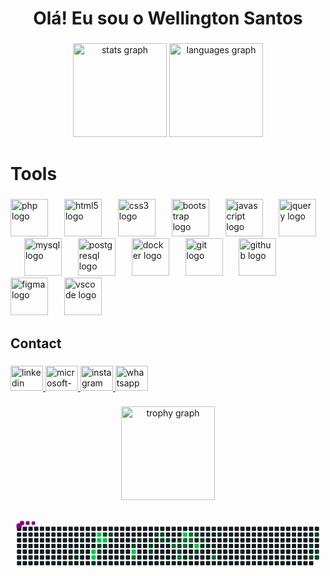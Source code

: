 <h1 align="center">Olá! Eu sou o Wellington Santos</h1>

###

<div align="center">
  <img src="https://github-readme-stats.vercel.app/api?username=wellingtonzx&hide_title=false&hide_rank=false&show_icons=true&include_all_commits=true&count_private=true&disable_animations=false&theme=dracula&locale=en&hide_border=false&order=1" height="150" alt="stats graph"  />
  <img src="https://github-readme-stats.vercel.app/api/top-langs?username=wellingtonzx&locale=en&hide_title=false&layout=compact&card_width=320&langs_count=7&theme=dracula&hide_border=false&order=2" height="150" alt="languages graph"  />
</div>

###

<h1 align="left">Tools</h1>

###

<div align="left">
  <img src="https://skillicons.dev/icons?i=php" height="60" alt="php logo"  />
  <img width="18" />
  <img src="https://cdn.simpleicons.org/html5/E34F26" height="60" alt="html5 logo"  />
  <img width="18" />
  <img src="https://cdn.simpleicons.org/css3/1572B6" height="60" alt="css3 logo"  />
  <img width="18" />
  <img src="https://cdn.simpleicons.org/bootstrap/7952B3" height="60" alt="bootstrap logo"  />
  <img width="18" />
  <img src="https://skillicons.dev/icons?i=js" height="60" alt="javascript logo"  />
  <img width="18" />
  <img src="https://cdn.simpleicons.org/jquery/0769AD" height="60" alt="jquery logo"  />
  <img width="18" />
  <img src="https://cdn.simpleicons.org/mysql/4479A1" height="60" alt="mysql logo"  />
  <img width="18" />
  <img src="https://cdn.simpleicons.org/postgresql/4169E1" height="60" alt="postgresql logo"  />
  <img width="18" />
  <img src="https://cdn.simpleicons.org/docker/2496ED" height="60" alt="docker logo"  />
  <img width="18" />
  <img src="https://cdn.simpleicons.org/git/F05032" height="60" alt="git logo"  />
  <img width="18" />
  <img src="https://skillicons.dev/icons?i=github" height="60" alt="github logo"  />
  <img width="18" />
  <img src="https://cdn.jsdelivr.net/gh/devicons/devicon/icons/figma/figma-original.svg" height="60" alt="figma logo"  />
  <img width="18" />
  <img src="https://cdn.jsdelivr.net/gh/devicons/devicon/icons/vscode/vscode-original.svg" height="60" alt="vscode logo"  />
</div>

###

<h2 align="left">Contact</h2>

###

<div align="left">
  <a href="www.linkedin.com/in/wellxngtxn" target="_blank">
    <img src="https://raw.githubusercontent.com/maurodesouza/profile-readme-generator/master/src/assets/icons/social/linkedin/default.svg" width="52" height="40" alt="linkedin logo"  />
  </a>
  <a href="wellington.santos06@outlook.com" target="_blank">
    <img src="https://raw.githubusercontent.com/maurodesouza/profile-readme-generator/master/src/assets/icons/social/microsoft-outlook/default.svg" width="52" height="40" alt="microsoft-outlook logo"  />
  </a>
  <a href="https://www.instagram.com/wellxngtxn/" target="_blank">
    <img src="https://raw.githubusercontent.com/maurodesouza/profile-readme-generator/master/src/assets/icons/social/instagram/default.svg" width="52" height="40" alt="instagram logo"  />
  </a>
  <a href="+55 (47) 99159-1468" target="_blank">
    <img src="https://raw.githubusercontent.com/maurodesouza/profile-readme-generator/master/src/assets/icons/social/whatsapp/default.svg" width="52" height="40" alt="whatsapp logo"  />
  </a>
</div>

###

<div align="center">
  <img src="https://github-profile-trophy.vercel.app?username=wellingtonzx&theme=dracula&column=-1&row=1&margin-w=8&margin-h=8&no-bg=false&no-frame=false&order=4" height="150" alt="trophy graph"  />
</div>

###

<svg viewBox="-16 -32 880 192" width="880" height="192" xmlns="http://www.w3.org/2000/svg"><desc>Generated with https://github.com/Platane/snk</desc><style>:root{--cb:#1b1f230a;--cs:purple;--ce:#161b22;--c0:#161b22;--c1:#01311f;--c2:#034525;--c3:#0f6d31;--c4:#00c647}.c{shape-rendering:geometricPrecision;fill:var(--ce);stroke-width:1px;stroke:var(--cb);animation:none 29700ms linear infinite;width:12px;height:12px}@keyframes c0{7.06%{fill:var(--c1)}7.08%,100%{fill:var(--ce)}}.c.c0{fill:var(--c1);animation-name:c0}@keyframes c1{7.4%{fill:var(--c1)}7.42%,100%{fill:var(--ce)}}.c.c1{fill:var(--c1);animation-name:c1}@keyframes c2{6.05%{fill:var(--c1)}6.07%,100%{fill:var(--ce)}}.c.c2{fill:var(--c1);animation-name:c2}@keyframes c3{6.72%{fill:var(--c1)}6.74%,100%{fill:var(--ce)}}.c.c3{fill:var(--c1);animation-name:c3}@keyframes c4{4.7%{fill:var(--c1)}4.72%,100%{fill:var(--ce)}}.c.c4{fill:var(--c1);animation-name:c4}@keyframes c5{5.38%{fill:var(--c1)}5.4%,100%{fill:var(--ce)}}.c.c5{fill:var(--c1);animation-name:c5}@keyframes c6{80.8%{fill:var(--c4)}80.82%,100%{fill:var(--ce)}}.c.c6{fill:var(--c4);animation-name:c6}@keyframes c7{81.13%{fill:var(--c4)}81.15%,100%{fill:var(--ce)}}.c.c7{fill:var(--c4);animation-name:c7}@keyframes c8{8.74%{fill:var(--c1)}8.76%,100%{fill:var(--ce)}}.c.c8{fill:var(--c1);animation-name:c8}@keyframes c9{79.45%{fill:var(--c4)}79.47%,100%{fill:var(--ce)}}.c.c9{fill:var(--c4);animation-name:c9}@keyframes ca{79.11%{fill:var(--c4)}79.13%,100%{fill:var(--ce)}}.c.ca{fill:var(--c4);animation-name:ca}@keyframes cb{39.72%{fill:var(--c2)}39.74%,100%{fill:var(--ce)}}.c.cb{fill:var(--c2);animation-name:cb}@keyframes cc{40.06%{fill:var(--c2)}40.08%,100%{fill:var(--ce)}}.c.cc{fill:var(--c2);animation-name:cc}@keyframes cd{9.42%{fill:var(--c1)}9.44%,100%{fill:var(--ce)}}.c.cd{fill:var(--c1);animation-name:cd}@keyframes ce{37.36%{fill:var(--c2)}37.38%,100%{fill:var(--ce)}}.c.ce{fill:var(--c2);animation-name:ce}@keyframes cf{78.78%{fill:var(--c4)}78.8%,100%{fill:var(--ce)}}.c.cf{fill:var(--c4);animation-name:cf}@keyframes cg{10.43%{fill:var(--c1)}10.45%,100%{fill:var(--ce)}}.c.cg{fill:var(--c1);animation-name:cg}@keyframes ch{37.03%{fill:var(--c2)}37.05%,100%{fill:var(--ce)}}.c.ch{fill:var(--c2);animation-name:ch}@keyframes ci{11.1%{fill:var(--c1)}11.12%,100%{fill:var(--ce)}}.c.ci{fill:var(--c1);animation-name:ci}@keyframes cj{35.01%{fill:var(--c2)}35.03%,100%{fill:var(--ce)}}.c.cj{fill:var(--c2);animation-name:cj}@keyframes ck{76.42%{fill:var(--c4)}76.44%,100%{fill:var(--ce)}}.c.ck{fill:var(--c4);animation-name:ck}@keyframes cl{76.08%{fill:var(--c3)}76.1%,100%{fill:var(--ce)}}.c.cl{fill:var(--c3);animation-name:cl}@keyframes cm{34.33%{fill:var(--c2)}34.35%,100%{fill:var(--ce)}}.c.cm{fill:var(--c2);animation-name:cm}@keyframes cn{32.31%{fill:var(--c2)}32.33%,100%{fill:var(--ce)}}.c.cn{fill:var(--c2);animation-name:cn}@keyframes co{32.65%{fill:var(--c2)}32.67%,100%{fill:var(--ce)}}.c.co{fill:var(--c2);animation-name:co}@keyframes cp{32.99%{fill:var(--c2)}33.01%,100%{fill:var(--ce)}}.c.cp{fill:var(--c2);animation-name:cp}@keyframes cq{31.64%{fill:var(--c2)}31.66%,100%{fill:var(--ce)}}.c.cq{fill:var(--c2);animation-name:cq}@keyframes cr{31.3%{fill:var(--c2)}31.32%,100%{fill:var(--ce)}}.c.cr{fill:var(--c2);animation-name:cr}@keyframes cs{30.97%{fill:var(--c2)}30.99%,100%{fill:var(--ce)}}.c.cs{fill:var(--c2);animation-name:cs}@keyframes ct{30.63%{fill:var(--c2)}30.65%,100%{fill:var(--ce)}}.c.ct{fill:var(--c2);animation-name:ct}@keyframes cu{67.67%{fill:var(--c3)}67.69%,100%{fill:var(--ce)}}.c.cu{fill:var(--c3);animation-name:cu}@keyframes cv{28.61%{fill:var(--c2)}28.63%,100%{fill:var(--ce)}}.c.cv{fill:var(--c2);animation-name:cv}@keyframes cw{28.95%{fill:var(--c2)}28.97%,100%{fill:var(--ce)}}.c.cw{fill:var(--c2);animation-name:cw}@keyframes cx{29.28%{fill:var(--c2)}29.3%,100%{fill:var(--ce)}}.c.cx{fill:var(--c2);animation-name:cx}@keyframes cy{68.68%{fill:var(--c3)}68.7%,100%{fill:var(--ce)}}.c.cy{fill:var(--c3);animation-name:cy}@keyframes cz{89.22%{fill:var(--c4)}89.24%,100%{fill:var(--ce)}}.c.cz{fill:var(--c4);animation-name:cz}@keyframes c10{66.66%{fill:var(--c3)}66.68%,100%{fill:var(--ce)}}.c.c10{fill:var(--c3);animation-name:c10}@keyframes c11{66.99%{fill:var(--c3)}67.01%,100%{fill:var(--ce)}}.c.c11{fill:var(--c3);animation-name:c11}@keyframes c12{23.9%{fill:var(--c1)}23.92%,100%{fill:var(--ce)}}.c.c12{fill:var(--c1);animation-name:c12}@keyframes c13{65.31%{fill:var(--c3)}65.33%,100%{fill:var(--ce)}}.c.c13{fill:var(--c3);animation-name:c13}@keyframes c14{64.97%{fill:var(--c3)}64.99%,100%{fill:var(--ce)}}.c.c14{fill:var(--c3);animation-name:c14}@keyframes c15{64.64%{fill:var(--c2)}64.66%,100%{fill:var(--ce)}}.c.c15{fill:var(--c2);animation-name:c15}@keyframes c16{24.23%{fill:var(--c2)}24.25%,100%{fill:var(--ce)}}.c.c16{fill:var(--c2);animation-name:c16}@keyframes c17{26.59%{fill:var(--c2)}26.61%,100%{fill:var(--ce)}}.c.c17{fill:var(--c2);animation-name:c17}@keyframes c18{87.87%{fill:var(--c4)}87.89%,100%{fill:var(--ce)}}.c.c18{fill:var(--c4);animation-name:c18}@keyframes c19{24.91%{fill:var(--c2)}24.93%,100%{fill:var(--ce)}}.c.c19{fill:var(--c2);animation-name:c19}@keyframes c1a{25.92%{fill:var(--c2)}25.94%,100%{fill:var(--ce)}}.c.c1a{fill:var(--c2);animation-name:c1a}@keyframes c1b{21.54%{fill:var(--c1)}21.56%,100%{fill:var(--ce)}}.c.c1b{fill:var(--c1);animation-name:c1b}@keyframes c1c{17.84%{fill:var(--c1)}17.86%,100%{fill:var(--ce)}}.c.c1c{fill:var(--c1);animation-name:c1c}@keyframes c1d{21.2%{fill:var(--c1)}21.22%,100%{fill:var(--ce)}}.c.c1d{fill:var(--c1);animation-name:c1d}@keyframes c1e{20.87%{fill:var(--c1)}20.89%,100%{fill:var(--ce)}}.c.c1e{fill:var(--c1);animation-name:c1e}@keyframes c1f{70.7%{fill:var(--c3)}70.72%,100%{fill:var(--ce)}}.c.c1f{fill:var(--c3);animation-name:c1f}@keyframes c1g{18.51%{fill:var(--c1)}18.53%,100%{fill:var(--ce)}}.c.c1g{fill:var(--c1);animation-name:c1g}@keyframes c1h{19.52%{fill:var(--c1)}19.54%,100%{fill:var(--ce)}}.c.c1h{fill:var(--c1);animation-name:c1h}@keyframes c1i{54.87%{fill:var(--c2)}54.89%,100%{fill:var(--ce)}}.c.c1i{fill:var(--c2);animation-name:c1i}@keyframes c1j{54.2%{fill:var(--c2)}54.22%,100%{fill:var(--ce)}}.c.c1j{fill:var(--c2);animation-name:c1j}@keyframes c1k{55.88%{fill:var(--c2)}55.9%,100%{fill:var(--ce)}}.c.c1k{fill:var(--c2);animation-name:c1k}@keyframes c1l{53.53%{fill:var(--c2)}53.55%,100%{fill:var(--ce)}}.c.c1l{fill:var(--c2);animation-name:c1l}@keyframes c1m{53.86%{fill:var(--c2)}53.88%,100%{fill:var(--ce)}}.c.c1m{fill:var(--c2);animation-name:c1m}.u{transform-origin:0 0;transform:scale(0,1);animation:none linear 29700ms infinite}@keyframes u0{4.7%{transform:scale(0.000,1)}4.72%,5.38%{transform:scale(0.059,1)}5.4%,6.05%{transform:scale(0.118,1)}6.07%,6.72%{transform:scale(0.176,1)}6.74%,7.06%{transform:scale(0.235,1)}7.08%,7.4%{transform:scale(0.294,1)}7.42%,8.74%{transform:scale(0.353,1)}8.76%,9.42%{transform:scale(0.412,1)}9.44%,10.43%{transform:scale(0.471,1)}10.45%,11.1%{transform:scale(0.529,1)}11.12%,17.84%{transform:scale(0.588,1)}17.86%,18.51%{transform:scale(0.647,1)}18.53%,19.52%{transform:scale(0.706,1)}19.54%,20.87%{transform:scale(0.765,1)}20.89%,21.2%{transform:scale(0.824,1)}21.22%,21.54%{transform:scale(0.882,1)}21.56%,23.9%{transform:scale(0.941,1)}23.92%,100%{transform:scale(1.000,1)}}.u.u0{fill:var(--c1);animation-name:u0;transform-origin:0.0px 0}@keyframes u1{24.23%{transform:scale(0.000,1)}24.25%,24.91%{transform:scale(0.038,1)}24.93%,25.92%{transform:scale(0.077,1)}25.94%,26.59%{transform:scale(0.115,1)}26.61%,28.61%{transform:scale(0.154,1)}28.63%,28.95%{transform:scale(0.192,1)}28.97%,29.28%{transform:scale(0.231,1)}29.3%,30.63%{transform:scale(0.269,1)}30.65%,30.97%{transform:scale(0.308,1)}30.99%,31.3%{transform:scale(0.346,1)}31.32%,31.64%{transform:scale(0.385,1)}31.66%,32.31%{transform:scale(0.423,1)}32.33%,32.65%{transform:scale(0.462,1)}32.67%,32.99%{transform:scale(0.500,1)}33.01%,34.33%{transform:scale(0.538,1)}34.35%,35.01%{transform:scale(0.577,1)}35.03%,37.03%{transform:scale(0.615,1)}37.05%,37.36%{transform:scale(0.654,1)}37.38%,39.72%{transform:scale(0.692,1)}39.74%,40.06%{transform:scale(0.731,1)}40.08%,53.53%{transform:scale(0.769,1)}53.55%,53.86%{transform:scale(0.808,1)}53.88%,54.2%{transform:scale(0.846,1)}54.22%,54.87%{transform:scale(0.885,1)}54.89%,55.88%{transform:scale(0.923,1)}55.9%,64.64%{transform:scale(0.962,1)}64.66%,100%{transform:scale(1.000,1)}}.u.u1{fill:var(--c2);animation-name:u1;transform-origin:244.3px 0}@keyframes u2{64.97%{transform:scale(0.000,1)}64.99%,65.31%{transform:scale(0.125,1)}65.33%,66.66%{transform:scale(0.250,1)}66.68%,66.99%{transform:scale(0.375,1)}67.01%,67.67%{transform:scale(0.500,1)}67.69%,68.68%{transform:scale(0.625,1)}68.7%,70.7%{transform:scale(0.750,1)}70.72%,76.08%{transform:scale(0.875,1)}76.1%,100%{transform:scale(1.000,1)}}.u.u2{fill:var(--c3);animation-name:u2;transform-origin:618.0px 0}@keyframes u3{76.42%{transform:scale(0.000,1)}76.44%,78.78%{transform:scale(0.125,1)}78.8%,79.11%{transform:scale(0.250,1)}79.13%,79.45%{transform:scale(0.375,1)}79.47%,80.8%{transform:scale(0.500,1)}80.82%,81.13%{transform:scale(0.625,1)}81.15%,87.87%{transform:scale(0.750,1)}87.89%,89.22%{transform:scale(0.875,1)}89.24%,100%{transform:scale(1.000,1)}}.u.u3{fill:var(--c4);animation-name:u3;transform-origin:733.0px 0}.s{shape-rendering:geometricPrecision;fill:var(--cs);animation:none linear 29700ms infinite}@keyframes s0{0%,99.66%{transform:translate(0px,-16px)}0.34%{transform:translate(0px,0px)}4.38%{transform:translate(192px,0px)}4.71%{transform:translate(192px,16px)}5.05%,79.8%{transform:translate(208px,16px)}5.39%{transform:translate(208px,32px)}6.06%{transform:translate(176px,32px)}6.73%{transform:translate(176px,64px)}7.07%{transform:translate(160px,64px)}7.41%{transform:translate(160px,80px)}8.08%{transform:translate(192px,80px)}8.42%{transform:translate(192px,96px)}9.09%{transform:translate(224px,96px)}9.43%{transform:translate(224px,80px)}9.76%{transform:translate(240px,80px)}10.44%{transform:translate(240px,48px)}10.77%,39.06%{transform:translate(256px,48px)}11.11%{transform:translate(256px,32px)}12.46%,34.68%,77.1%{transform:translate(320px,32px)}12.79%{transform:translate(320px,16px)}13.8%,31.99%{transform:translate(368px,16px)}14.14%{transform:translate(368px,0px)}17.51%{transform:translate(528px,0px)}17.85%{transform:translate(528px,16px)}19.19%{transform:translate(592px,16px)}19.53%{transform:translate(592px,32px)}20.54%{transform:translate(544px,32px)}20.88%{transform:translate(544px,48px)}21.55%{transform:translate(512px,48px)}22.22%{transform:translate(512px,80px)}22.56%,24.58%,87.21%{transform:translate(496px,80px)}22.9%{transform:translate(496px,96px)}23.57%{transform:translate(464px,96px)}23.91%{transform:translate(464px,80px)}24.92%{transform:translate(496px,64px)}25.25%{transform:translate(512px,64px)}26.26%{transform:translate(512px,16px)}26.6%,65.66%,88.55%{transform:translate(496px,16px)}26.94%{transform:translate(496px,0px)}27.95%{transform:translate(448px,0px)}29.29%,68.35%{transform:translate(448px,64px)}29.97%,44.78%{transform:translate(416px,64px)}30.64%{transform:translate(416px,32px)}30.98%{transform:translate(400px,32px)}31.31%{transform:translate(400px,16px)}33%{transform:translate(368px,64px)}33.33%{transform:translate(352px,64px)}34.01%{transform:translate(352px,32px)}35.02%{transform:translate(320px,48px)}35.35%,42.09%{transform:translate(304px,48px)}36.03%{transform:translate(304px,16px)}37.37%{transform:translate(240px,16px)}37.71%{transform:translate(240px,0px)}38.05%{transform:translate(256px,0px)}39.73%{transform:translate(224px,48px)}40.07%{transform:translate(224px,64px)}41.75%{transform:translate(304px,64px)}44.44%{transform:translate(416px,48px)}53.54%{transform:translate(832px,64px)}53.87%{transform:translate(832px,80px)}54.21%{transform:translate(816px,80px)}54.88%{transform:translate(816px,48px)}55.22%{transform:translate(832px,48px)}55.89%{transform:translate(832px,16px)}56.23%{transform:translate(816px,16px)}57.24%{transform:translate(816px,64px)}64.31%{transform:translate(480px,64px)}65.32%{transform:translate(480px,16px)}65.99%{transform:translate(496px,32px)}66.67%{transform:translate(464px,32px)}67%{transform:translate(464px,48px)}67.68%{transform:translate(432px,48px)}68.01%{transform:translate(432px,64px)}68.69%{transform:translate(448px,80px)}70.71%{transform:translate(544px,80px)}71.04%{transform:translate(544px,64px)}75.42%{transform:translate(336px,64px)}75.76%{transform:translate(336px,80px)}76.09%{transform:translate(320px,80px)}79.12%{transform:translate(224px,32px)}79.46%{transform:translate(224px,16px)}81.14%{transform:translate(208px,80px)}97.64%{transform:translate(64px,16px)}98.32%{transform:translate(64px,-16px)}}.s.s0{transform:translate(0px,-16px);animation-name:s0}@keyframes s1{0%,99.66%{transform:translate(16px,-16px)}0.34%{transform:translate(0px,-16px)}0.67%{transform:translate(0px,0px)}4.71%{transform:translate(192px,0px)}5.05%{transform:translate(192px,16px)}5.39%,80.13%{transform:translate(208px,16px)}5.72%{transform:translate(208px,32px)}6.4%{transform:translate(176px,32px)}7.07%{transform:translate(176px,64px)}7.41%{transform:translate(160px,64px)}7.74%{transform:translate(160px,80px)}8.42%{transform:translate(192px,80px)}8.75%{transform:translate(192px,96px)}9.43%{transform:translate(224px,96px)}9.76%{transform:translate(224px,80px)}10.1%{transform:translate(240px,80px)}10.77%{transform:translate(240px,48px)}11.11%,39.39%{transform:translate(256px,48px)}11.45%{transform:translate(256px,32px)}12.79%,35.02%,77.44%{transform:translate(320px,32px)}13.13%{transform:translate(320px,16px)}14.14%,32.32%{transform:translate(368px,16px)}14.48%{transform:translate(368px,0px)}17.85%{transform:translate(528px,0px)}18.18%{transform:translate(528px,16px)}19.53%{transform:translate(592px,16px)}19.87%{transform:translate(592px,32px)}20.88%{transform:translate(544px,32px)}21.21%{transform:translate(544px,48px)}21.89%{transform:translate(512px,48px)}22.56%{transform:translate(512px,80px)}22.9%,24.92%,87.54%{transform:translate(496px,80px)}23.23%{transform:translate(496px,96px)}23.91%{transform:translate(464px,96px)}24.24%{transform:translate(464px,80px)}25.25%{transform:translate(496px,64px)}25.59%{transform:translate(512px,64px)}26.6%{transform:translate(512px,16px)}26.94%,65.99%,88.89%{transform:translate(496px,16px)}27.27%{transform:translate(496px,0px)}28.28%{transform:translate(448px,0px)}29.63%,68.69%{transform:translate(448px,64px)}30.3%,45.12%{transform:translate(416px,64px)}30.98%{transform:translate(416px,32px)}31.31%{transform:translate(400px,32px)}31.65%{transform:translate(400px,16px)}33.33%{transform:translate(368px,64px)}33.67%{transform:translate(352px,64px)}34.34%{transform:translate(352px,32px)}35.35%{transform:translate(320px,48px)}35.69%,42.42%{transform:translate(304px,48px)}36.36%{transform:translate(304px,16px)}37.71%{transform:translate(240px,16px)}38.05%{transform:translate(240px,0px)}38.38%{transform:translate(256px,0px)}40.07%{transform:translate(224px,48px)}40.4%{transform:translate(224px,64px)}42.09%{transform:translate(304px,64px)}44.78%{transform:translate(416px,48px)}53.87%{transform:translate(832px,64px)}54.21%{transform:translate(832px,80px)}54.55%{transform:translate(816px,80px)}55.22%{transform:translate(816px,48px)}55.56%{transform:translate(832px,48px)}56.23%{transform:translate(832px,16px)}56.57%{transform:translate(816px,16px)}57.58%{transform:translate(816px,64px)}64.65%{transform:translate(480px,64px)}65.66%{transform:translate(480px,16px)}66.33%{transform:translate(496px,32px)}67%{transform:translate(464px,32px)}67.34%{transform:translate(464px,48px)}68.01%{transform:translate(432px,48px)}68.35%{transform:translate(432px,64px)}69.02%{transform:translate(448px,80px)}71.04%{transform:translate(544px,80px)}71.38%{transform:translate(544px,64px)}75.76%{transform:translate(336px,64px)}76.09%{transform:translate(336px,80px)}76.43%{transform:translate(320px,80px)}79.46%{transform:translate(224px,32px)}79.8%{transform:translate(224px,16px)}81.48%{transform:translate(208px,80px)}97.98%{transform:translate(64px,16px)}98.65%{transform:translate(64px,-16px)}}.s.s1{transform:translate(16px,-16px);animation-name:s1}@keyframes s2{0%,99.66%{transform:translate(32px,-16px)}0.67%{transform:translate(0px,-16px)}1.01%{transform:translate(0px,0px)}5.05%{transform:translate(192px,0px)}5.39%{transform:translate(192px,16px)}5.72%,80.47%{transform:translate(208px,16px)}6.06%{transform:translate(208px,32px)}6.73%{transform:translate(176px,32px)}7.41%{transform:translate(176px,64px)}7.74%{transform:translate(160px,64px)}8.08%{transform:translate(160px,80px)}8.75%{transform:translate(192px,80px)}9.09%{transform:translate(192px,96px)}9.76%{transform:translate(224px,96px)}10.1%{transform:translate(224px,80px)}10.44%{transform:translate(240px,80px)}11.11%{transform:translate(240px,48px)}11.45%,39.73%{transform:translate(256px,48px)}11.78%{transform:translate(256px,32px)}13.13%,35.35%,77.78%{transform:translate(320px,32px)}13.47%{transform:translate(320px,16px)}14.48%,32.66%{transform:translate(368px,16px)}14.81%{transform:translate(368px,0px)}18.18%{transform:translate(528px,0px)}18.52%{transform:translate(528px,16px)}19.87%{transform:translate(592px,16px)}20.2%{transform:translate(592px,32px)}21.21%{transform:translate(544px,32px)}21.55%{transform:translate(544px,48px)}22.22%{transform:translate(512px,48px)}22.9%{transform:translate(512px,80px)}23.23%,25.25%,87.88%{transform:translate(496px,80px)}23.57%{transform:translate(496px,96px)}24.24%{transform:translate(464px,96px)}24.58%{transform:translate(464px,80px)}25.59%{transform:translate(496px,64px)}25.93%{transform:translate(512px,64px)}26.94%{transform:translate(512px,16px)}27.27%,66.33%,89.23%{transform:translate(496px,16px)}27.61%{transform:translate(496px,0px)}28.62%{transform:translate(448px,0px)}29.97%,69.02%{transform:translate(448px,64px)}30.64%,45.45%{transform:translate(416px,64px)}31.31%{transform:translate(416px,32px)}31.65%{transform:translate(400px,32px)}31.99%{transform:translate(400px,16px)}33.67%{transform:translate(368px,64px)}34.01%{transform:translate(352px,64px)}34.68%{transform:translate(352px,32px)}35.69%{transform:translate(320px,48px)}36.03%,42.76%{transform:translate(304px,48px)}36.7%{transform:translate(304px,16px)}38.05%{transform:translate(240px,16px)}38.38%{transform:translate(240px,0px)}38.72%{transform:translate(256px,0px)}40.4%{transform:translate(224px,48px)}40.74%{transform:translate(224px,64px)}42.42%{transform:translate(304px,64px)}45.12%{transform:translate(416px,48px)}54.21%{transform:translate(832px,64px)}54.55%{transform:translate(832px,80px)}54.88%{transform:translate(816px,80px)}55.56%{transform:translate(816px,48px)}55.89%{transform:translate(832px,48px)}56.57%{transform:translate(832px,16px)}56.9%{transform:translate(816px,16px)}57.91%{transform:translate(816px,64px)}64.98%{transform:translate(480px,64px)}65.99%{transform:translate(480px,16px)}66.67%{transform:translate(496px,32px)}67.34%{transform:translate(464px,32px)}67.68%{transform:translate(464px,48px)}68.35%{transform:translate(432px,48px)}68.69%{transform:translate(432px,64px)}69.36%{transform:translate(448px,80px)}71.38%{transform:translate(544px,80px)}71.72%{transform:translate(544px,64px)}76.09%{transform:translate(336px,64px)}76.43%{transform:translate(336px,80px)}76.77%{transform:translate(320px,80px)}79.8%{transform:translate(224px,32px)}80.13%{transform:translate(224px,16px)}81.82%{transform:translate(208px,80px)}98.32%{transform:translate(64px,16px)}98.99%{transform:translate(64px,-16px)}}.s.s2{transform:translate(32px,-16px);animation-name:s2}@keyframes s3{0%,99.66%{transform:translate(48px,-16px)}1.01%{transform:translate(0px,-16px)}1.35%{transform:translate(0px,0px)}5.39%{transform:translate(192px,0px)}5.72%{transform:translate(192px,16px)}6.06%,80.81%{transform:translate(208px,16px)}6.4%{transform:translate(208px,32px)}7.07%{transform:translate(176px,32px)}7.74%{transform:translate(176px,64px)}8.08%{transform:translate(160px,64px)}8.42%{transform:translate(160px,80px)}9.09%{transform:translate(192px,80px)}9.43%{transform:translate(192px,96px)}10.1%{transform:translate(224px,96px)}10.44%{transform:translate(224px,80px)}10.77%{transform:translate(240px,80px)}11.45%{transform:translate(240px,48px)}11.78%,40.07%{transform:translate(256px,48px)}12.12%{transform:translate(256px,32px)}13.47%,35.69%,78.11%{transform:translate(320px,32px)}13.8%{transform:translate(320px,16px)}14.81%,33%{transform:translate(368px,16px)}15.15%{transform:translate(368px,0px)}18.52%{transform:translate(528px,0px)}18.86%{transform:translate(528px,16px)}20.2%{transform:translate(592px,16px)}20.54%{transform:translate(592px,32px)}21.55%{transform:translate(544px,32px)}21.89%{transform:translate(544px,48px)}22.56%{transform:translate(512px,48px)}23.23%{transform:translate(512px,80px)}23.57%,25.59%,88.22%{transform:translate(496px,80px)}23.91%{transform:translate(496px,96px)}24.58%{transform:translate(464px,96px)}24.92%{transform:translate(464px,80px)}25.93%{transform:translate(496px,64px)}26.26%{transform:translate(512px,64px)}27.27%{transform:translate(512px,16px)}27.61%,66.67%,89.56%{transform:translate(496px,16px)}27.95%{transform:translate(496px,0px)}28.96%{transform:translate(448px,0px)}30.3%,69.36%{transform:translate(448px,64px)}30.98%,45.79%{transform:translate(416px,64px)}31.65%{transform:translate(416px,32px)}31.99%{transform:translate(400px,32px)}32.32%{transform:translate(400px,16px)}34.01%{transform:translate(368px,64px)}34.34%{transform:translate(352px,64px)}35.02%{transform:translate(352px,32px)}36.03%{transform:translate(320px,48px)}36.36%,43.1%{transform:translate(304px,48px)}37.04%{transform:translate(304px,16px)}38.38%{transform:translate(240px,16px)}38.72%{transform:translate(240px,0px)}39.06%{transform:translate(256px,0px)}40.74%{transform:translate(224px,48px)}41.08%{transform:translate(224px,64px)}42.76%{transform:translate(304px,64px)}45.45%{transform:translate(416px,48px)}54.55%{transform:translate(832px,64px)}54.88%{transform:translate(832px,80px)}55.22%{transform:translate(816px,80px)}55.89%{transform:translate(816px,48px)}56.23%{transform:translate(832px,48px)}56.9%{transform:translate(832px,16px)}57.24%{transform:translate(816px,16px)}58.25%{transform:translate(816px,64px)}65.32%{transform:translate(480px,64px)}66.33%{transform:translate(480px,16px)}67%{transform:translate(496px,32px)}67.68%{transform:translate(464px,32px)}68.01%{transform:translate(464px,48px)}68.69%{transform:translate(432px,48px)}69.02%{transform:translate(432px,64px)}69.7%{transform:translate(448px,80px)}71.72%{transform:translate(544px,80px)}72.05%{transform:translate(544px,64px)}76.43%{transform:translate(336px,64px)}76.77%{transform:translate(336px,80px)}77.1%{transform:translate(320px,80px)}80.13%{transform:translate(224px,32px)}80.47%{transform:translate(224px,16px)}82.15%{transform:translate(208px,80px)}98.65%{transform:translate(64px,16px)}99.33%{transform:translate(64px,-16px)}}.s.s3{transform:translate(48px,-16px);animation-name:s3}</style><rect class="c" x="2" y="2" rx="2" ry="2"></rect><rect class="c" x="2" y="18" rx="2" ry="2"></rect><rect class="c" x="2" y="34" rx="2" ry="2"></rect><rect class="c" x="2" y="50" rx="2" ry="2"></rect><rect class="c" x="2" y="66" rx="2" ry="2"></rect><rect class="c" x="2" y="82" rx="2" ry="2"></rect><rect class="c" x="2" y="98" rx="2" ry="2"></rect><rect class="c" x="18" y="2" rx="2" ry="2"></rect><rect class="c" x="18" y="18" rx="2" ry="2"></rect><rect class="c" x="18" y="34" rx="2" ry="2"></rect><rect class="c" x="18" y="50" rx="2" ry="2"></rect><rect class="c" x="18" y="66" rx="2" ry="2"></rect><rect class="c" x="18" y="82" rx="2" ry="2"></rect><rect class="c" x="18" y="98" rx="2" ry="2"></rect><rect class="c" x="34" y="2" rx="2" ry="2"></rect><rect class="c" x="34" y="18" rx="2" ry="2"></rect><rect class="c" x="34" y="34" rx="2" ry="2"></rect><rect class="c" x="34" y="50" rx="2" ry="2"></rect><rect class="c" x="34" y="66" rx="2" ry="2"></rect><rect class="c" x="34" y="82" rx="2" ry="2"></rect><rect class="c" x="34" y="98" rx="2" ry="2"></rect><rect class="c" x="50" y="2" rx="2" ry="2"></rect><rect class="c" x="50" y="18" rx="2" ry="2"></rect><rect class="c" x="50" y="34" rx="2" ry="2"></rect><rect class="c" x="50" y="50" rx="2" ry="2"></rect><rect class="c" x="50" y="66" rx="2" ry="2"></rect><rect class="c" x="50" y="82" rx="2" ry="2"></rect><rect class="c" x="50" y="98" rx="2" ry="2"></rect><rect class="c" x="66" y="2" rx="2" ry="2"></rect><rect class="c" x="66" y="18" rx="2" ry="2"></rect><rect class="c" x="66" y="34" rx="2" ry="2"></rect><rect class="c" x="66" y="50" rx="2" ry="2"></rect><rect class="c" x="66" y="66" rx="2" ry="2"></rect><rect class="c" x="66" y="82" rx="2" ry="2"></rect><rect class="c" x="66" y="98" rx="2" ry="2"></rect><rect class="c" x="82" y="2" rx="2" ry="2"></rect><rect class="c" x="82" y="18" rx="2" ry="2"></rect><rect class="c" x="82" y="34" rx="2" ry="2"></rect><rect class="c" x="82" y="50" rx="2" ry="2"></rect><rect class="c" x="82" y="66" rx="2" ry="2"></rect><rect class="c" x="82" y="82" rx="2" ry="2"></rect><rect class="c" x="82" y="98" rx="2" ry="2"></rect><rect class="c" x="98" y="2" rx="2" ry="2"></rect><rect class="c" x="98" y="18" rx="2" ry="2"></rect><rect class="c" x="98" y="34" rx="2" ry="2"></rect><rect class="c" x="98" y="50" rx="2" ry="2"></rect><rect class="c" x="98" y="66" rx="2" ry="2"></rect><rect class="c" x="98" y="82" rx="2" ry="2"></rect><rect class="c" x="98" y="98" rx="2" ry="2"></rect><rect class="c" x="114" y="2" rx="2" ry="2"></rect><rect class="c" x="114" y="18" rx="2" ry="2"></rect><rect class="c" x="114" y="34" rx="2" ry="2"></rect><rect class="c" x="114" y="50" rx="2" ry="2"></rect><rect class="c" x="114" y="66" rx="2" ry="2"></rect><rect class="c" x="114" y="82" rx="2" ry="2"></rect><rect class="c" x="114" y="98" rx="2" ry="2"></rect><rect class="c" x="130" y="2" rx="2" ry="2"></rect><rect class="c" x="130" y="18" rx="2" ry="2"></rect><rect class="c" x="130" y="34" rx="2" ry="2"></rect><rect class="c" x="130" y="50" rx="2" ry="2"></rect><rect class="c" x="130" y="66" rx="2" ry="2"></rect><rect class="c" x="130" y="82" rx="2" ry="2"></rect><rect class="c" x="130" y="98" rx="2" ry="2"></rect><rect class="c" x="146" y="2" rx="2" ry="2"></rect><rect class="c" x="146" y="18" rx="2" ry="2"></rect><rect class="c" x="146" y="34" rx="2" ry="2"></rect><rect class="c" x="146" y="50" rx="2" ry="2"></rect><rect class="c" x="146" y="66" rx="2" ry="2"></rect><rect class="c" x="146" y="82" rx="2" ry="2"></rect><rect class="c" x="146" y="98" rx="2" ry="2"></rect><rect class="c" x="162" y="2" rx="2" ry="2"></rect><rect class="c" x="162" y="18" rx="2" ry="2"></rect><rect class="c" x="162" y="34" rx="2" ry="2"></rect><rect class="c" x="162" y="50" rx="2" ry="2"></rect><rect class="c c0" x="162" y="66" rx="2" ry="2"></rect><rect class="c c1" x="162" y="82" rx="2" ry="2"></rect><rect class="c" x="162" y="98" rx="2" ry="2"></rect><rect class="c" x="178" y="2" rx="2" ry="2"></rect><rect class="c" x="178" y="18" rx="2" ry="2"></rect><rect class="c c2" x="178" y="34" rx="2" ry="2"></rect><rect class="c" x="178" y="50" rx="2" ry="2"></rect><rect class="c c3" x="178" y="66" rx="2" ry="2"></rect><rect class="c" x="178" y="82" rx="2" ry="2"></rect><rect class="c" x="178" y="98" rx="2" ry="2"></rect><rect class="c" x="194" y="2" rx="2" ry="2"></rect><rect class="c c4" x="194" y="18" rx="2" ry="2"></rect><rect class="c" x="194" y="34" rx="2" ry="2"></rect><rect class="c" x="194" y="50" rx="2" ry="2"></rect><rect class="c" x="194" y="66" rx="2" ry="2"></rect><rect class="c" x="194" y="82" rx="2" ry="2"></rect><rect class="c" x="194" y="98" rx="2" ry="2"></rect><rect class="c" x="210" y="2" rx="2" ry="2"></rect><rect class="c" x="210" y="18" rx="2" ry="2"></rect><rect class="c c5" x="210" y="34" rx="2" ry="2"></rect><rect class="c" x="210" y="50" rx="2" ry="2"></rect><rect class="c c6" x="210" y="66" rx="2" ry="2"></rect><rect class="c c7" x="210" y="82" rx="2" ry="2"></rect><rect class="c c8" x="210" y="98" rx="2" ry="2"></rect><rect class="c" x="226" y="2" rx="2" ry="2"></rect><rect class="c c9" x="226" y="18" rx="2" ry="2"></rect><rect class="c ca" x="226" y="34" rx="2" ry="2"></rect><rect class="c cb" x="226" y="50" rx="2" ry="2"></rect><rect class="c cc" x="226" y="66" rx="2" ry="2"></rect><rect class="c cd" x="226" y="82" rx="2" ry="2"></rect><rect class="c" x="226" y="98" rx="2" ry="2"></rect><rect class="c" x="242" y="2" rx="2" ry="2"></rect><rect class="c ce" x="242" y="18" rx="2" ry="2"></rect><rect class="c cf" x="242" y="34" rx="2" ry="2"></rect><rect class="c cg" x="242" y="50" rx="2" ry="2"></rect><rect class="c" x="242" y="66" rx="2" ry="2"></rect><rect class="c" x="242" y="82" rx="2" ry="2"></rect><rect class="c" x="242" y="98" rx="2" ry="2"></rect><rect class="c" x="258" y="2" rx="2" ry="2"></rect><rect class="c ch" x="258" y="18" rx="2" ry="2"></rect><rect class="c ci" x="258" y="34" rx="2" ry="2"></rect><rect class="c" x="258" y="50" rx="2" ry="2"></rect><rect class="c" x="258" y="66" rx="2" ry="2"></rect><rect class="c" x="258" y="82" rx="2" ry="2"></rect><rect class="c" x="258" y="98" rx="2" ry="2"></rect><rect class="c" x="274" y="2" rx="2" ry="2"></rect><rect class="c" x="274" y="18" rx="2" ry="2"></rect><rect class="c" x="274" y="34" rx="2" ry="2"></rect><rect class="c" x="274" y="50" rx="2" ry="2"></rect><rect class="c" x="274" y="66" rx="2" ry="2"></rect><rect class="c" x="274" y="82" rx="2" ry="2"></rect><rect class="c" x="274" y="98" rx="2" ry="2"></rect><rect class="c" x="290" y="2" rx="2" ry="2"></rect><rect class="c" x="290" y="18" rx="2" ry="2"></rect><rect class="c" x="290" y="34" rx="2" ry="2"></rect><rect class="c" x="290" y="50" rx="2" ry="2"></rect><rect class="c" x="290" y="66" rx="2" ry="2"></rect><rect class="c" x="290" y="82" rx="2" ry="2"></rect><rect class="c" x="290" y="98" rx="2" ry="2"></rect><rect class="c" x="306" y="2" rx="2" ry="2"></rect><rect class="c" x="306" y="18" rx="2" ry="2"></rect><rect class="c" x="306" y="34" rx="2" ry="2"></rect><rect class="c" x="306" y="50" rx="2" ry="2"></rect><rect class="c" x="306" y="66" rx="2" ry="2"></rect><rect class="c" x="306" y="82" rx="2" ry="2"></rect><rect class="c" x="306" y="98" rx="2" ry="2"></rect><rect class="c" x="322" y="2" rx="2" ry="2"></rect><rect class="c" x="322" y="18" rx="2" ry="2"></rect><rect class="c" x="322" y="34" rx="2" ry="2"></rect><rect class="c cj" x="322" y="50" rx="2" ry="2"></rect><rect class="c ck" x="322" y="66" rx="2" ry="2"></rect><rect class="c cl" x="322" y="82" rx="2" ry="2"></rect><rect class="c" x="322" y="98" rx="2" ry="2"></rect><rect class="c" x="338" y="2" rx="2" ry="2"></rect><rect class="c" x="338" y="18" rx="2" ry="2"></rect><rect class="c cm" x="338" y="34" rx="2" ry="2"></rect><rect class="c" x="338" y="50" rx="2" ry="2"></rect><rect class="c" x="338" y="66" rx="2" ry="2"></rect><rect class="c" x="338" y="82" rx="2" ry="2"></rect><rect class="c" x="338" y="98" rx="2" ry="2"></rect><rect class="c" x="354" y="2" rx="2" ry="2"></rect><rect class="c" x="354" y="18" rx="2" ry="2"></rect><rect class="c" x="354" y="34" rx="2" ry="2"></rect><rect class="c" x="354" y="50" rx="2" ry="2"></rect><rect class="c" x="354" y="66" rx="2" ry="2"></rect><rect class="c" x="354" y="82" rx="2" ry="2"></rect><rect class="c" x="354" y="98" rx="2" ry="2"></rect><rect class="c" x="370" y="2" rx="2" ry="2"></rect><rect class="c" x="370" y="18" rx="2" ry="2"></rect><rect class="c cn" x="370" y="34" rx="2" ry="2"></rect><rect class="c co" x="370" y="50" rx="2" ry="2"></rect><rect class="c cp" x="370" y="66" rx="2" ry="2"></rect><rect class="c" x="370" y="82" rx="2" ry="2"></rect><rect class="c" x="370" y="98" rx="2" ry="2"></rect><rect class="c" x="386" y="2" rx="2" ry="2"></rect><rect class="c cq" x="386" y="18" rx="2" ry="2"></rect><rect class="c" x="386" y="34" rx="2" ry="2"></rect><rect class="c" x="386" y="50" rx="2" ry="2"></rect><rect class="c" x="386" y="66" rx="2" ry="2"></rect><rect class="c" x="386" y="82" rx="2" ry="2"></rect><rect class="c" x="386" y="98" rx="2" ry="2"></rect><rect class="c" x="402" y="2" rx="2" ry="2"></rect><rect class="c cr" x="402" y="18" rx="2" ry="2"></rect><rect class="c cs" x="402" y="34" rx="2" ry="2"></rect><rect class="c" x="402" y="50" rx="2" ry="2"></rect><rect class="c" x="402" y="66" rx="2" ry="2"></rect><rect class="c" x="402" y="82" rx="2" ry="2"></rect><rect class="c" x="402" y="98" rx="2" ry="2"></rect><rect class="c" x="418" y="2" rx="2" ry="2"></rect><rect class="c" x="418" y="18" rx="2" ry="2"></rect><rect class="c ct" x="418" y="34" rx="2" ry="2"></rect><rect class="c" x="418" y="50" rx="2" ry="2"></rect><rect class="c" x="418" y="66" rx="2" ry="2"></rect><rect class="c" x="418" y="82" rx="2" ry="2"></rect><rect class="c" x="418" y="98" rx="2" ry="2"></rect><rect class="c" x="434" y="2" rx="2" ry="2"></rect><rect class="c" x="434" y="18" rx="2" ry="2"></rect><rect class="c" x="434" y="34" rx="2" ry="2"></rect><rect class="c cu" x="434" y="50" rx="2" ry="2"></rect><rect class="c" x="434" y="66" rx="2" ry="2"></rect><rect class="c" x="434" y="82" rx="2" ry="2"></rect><rect class="c" x="434" y="98" rx="2" ry="2"></rect><rect class="c" x="450" y="2" rx="2" ry="2"></rect><rect class="c" x="450" y="18" rx="2" ry="2"></rect><rect class="c cv" x="450" y="34" rx="2" ry="2"></rect><rect class="c cw" x="450" y="50" rx="2" ry="2"></rect><rect class="c cx" x="450" y="66" rx="2" ry="2"></rect><rect class="c cy" x="450" y="82" rx="2" ry="2"></rect><rect class="c" x="450" y="98" rx="2" ry="2"></rect><rect class="c" x="466" y="2" rx="2" ry="2"></rect><rect class="c cz" x="466" y="18" rx="2" ry="2"></rect><rect class="c c10" x="466" y="34" rx="2" ry="2"></rect><rect class="c c11" x="466" y="50" rx="2" ry="2"></rect><rect class="c" x="466" y="66" rx="2" ry="2"></rect><rect class="c c12" x="466" y="82" rx="2" ry="2"></rect><rect class="c" x="466" y="98" rx="2" ry="2"></rect><rect class="c" x="482" y="2" rx="2" ry="2"></rect><rect class="c c13" x="482" y="18" rx="2" ry="2"></rect><rect class="c c14" x="482" y="34" rx="2" ry="2"></rect><rect class="c c15" x="482" y="50" rx="2" ry="2"></rect><rect class="c" x="482" y="66" rx="2" ry="2"></rect><rect class="c c16" x="482" y="82" rx="2" ry="2"></rect><rect class="c" x="482" y="98" rx="2" ry="2"></rect><rect class="c" x="498" y="2" rx="2" ry="2"></rect><rect class="c c17" x="498" y="18" rx="2" ry="2"></rect><rect class="c" x="498" y="34" rx="2" ry="2"></rect><rect class="c c18" x="498" y="50" rx="2" ry="2"></rect><rect class="c c19" x="498" y="66" rx="2" ry="2"></rect><rect class="c" x="498" y="82" rx="2" ry="2"></rect><rect class="c" x="498" y="98" rx="2" ry="2"></rect><rect class="c" x="514" y="2" rx="2" ry="2"></rect><rect class="c" x="514" y="18" rx="2" ry="2"></rect><rect class="c c1a" x="514" y="34" rx="2" ry="2"></rect><rect class="c c1b" x="514" y="50" rx="2" ry="2"></rect><rect class="c" x="514" y="66" rx="2" ry="2"></rect><rect class="c" x="514" y="82" rx="2" ry="2"></rect><rect class="c" x="514" y="98" rx="2" ry="2"></rect><rect class="c" x="530" y="2" rx="2" ry="2"></rect><rect class="c c1c" x="530" y="18" rx="2" ry="2"></rect><rect class="c" x="530" y="34" rx="2" ry="2"></rect><rect class="c c1d" x="530" y="50" rx="2" ry="2"></rect><rect class="c" x="530" y="66" rx="2" ry="2"></rect><rect class="c" x="530" y="82" rx="2" ry="2"></rect><rect class="c" x="530" y="98" rx="2" ry="2"></rect><rect class="c" x="546" y="2" rx="2" ry="2"></rect><rect class="c" x="546" y="18" rx="2" ry="2"></rect><rect class="c" x="546" y="34" rx="2" ry="2"></rect><rect class="c c1e" x="546" y="50" rx="2" ry="2"></rect><rect class="c" x="546" y="66" rx="2" ry="2"></rect><rect class="c c1f" x="546" y="82" rx="2" ry="2"></rect><rect class="c" x="546" y="98" rx="2" ry="2"></rect><rect class="c" x="562" y="2" rx="2" ry="2"></rect><rect class="c c1g" x="562" y="18" rx="2" ry="2"></rect><rect class="c" x="562" y="34" rx="2" ry="2"></rect><rect class="c" x="562" y="50" rx="2" ry="2"></rect><rect class="c" x="562" y="66" rx="2" ry="2"></rect><rect class="c" x="562" y="82" rx="2" ry="2"></rect><rect class="c" x="562" y="98" rx="2" ry="2"></rect><rect class="c" x="578" y="2" rx="2" ry="2"></rect><rect class="c" x="578" y="18" rx="2" ry="2"></rect><rect class="c" x="578" y="34" rx="2" ry="2"></rect><rect class="c" x="578" y="50" rx="2" ry="2"></rect><rect class="c" x="578" y="66" rx="2" ry="2"></rect><rect class="c" x="578" y="82" rx="2" ry="2"></rect><rect class="c" x="578" y="98" rx="2" ry="2"></rect><rect class="c" x="594" y="2" rx="2" ry="2"></rect><rect class="c" x="594" y="18" rx="2" ry="2"></rect><rect class="c c1h" x="594" y="34" rx="2" ry="2"></rect><rect class="c" x="594" y="50" rx="2" ry="2"></rect><rect class="c" x="594" y="66" rx="2" ry="2"></rect><rect class="c" x="594" y="82" rx="2" ry="2"></rect><rect class="c" x="594" y="98" rx="2" ry="2"></rect><rect class="c" x="610" y="2" rx="2" ry="2"></rect><rect class="c" x="610" y="18" rx="2" ry="2"></rect><rect class="c" x="610" y="34" rx="2" ry="2"></rect><rect class="c" x="610" y="50" rx="2" ry="2"></rect><rect class="c" x="610" y="66" rx="2" ry="2"></rect><rect class="c" x="610" y="82" rx="2" ry="2"></rect><rect class="c" x="610" y="98" rx="2" ry="2"></rect><rect class="c" x="626" y="2" rx="2" ry="2"></rect><rect class="c" x="626" y="18" rx="2" ry="2"></rect><rect class="c" x="626" y="34" rx="2" ry="2"></rect><rect class="c" x="626" y="50" rx="2" ry="2"></rect><rect class="c" x="626" y="66" rx="2" ry="2"></rect><rect class="c" x="626" y="82" rx="2" ry="2"></rect><rect class="c" x="626" y="98" rx="2" ry="2"></rect><rect class="c" x="642" y="2" rx="2" ry="2"></rect><rect class="c" x="642" y="18" rx="2" ry="2"></rect><rect class="c" x="642" y="34" rx="2" ry="2"></rect><rect class="c" x="642" y="50" rx="2" ry="2"></rect><rect class="c" x="642" y="66" rx="2" ry="2"></rect><rect class="c" x="642" y="82" rx="2" ry="2"></rect><rect class="c" x="642" y="98" rx="2" ry="2"></rect><rect class="c" x="658" y="2" rx="2" ry="2"></rect><rect class="c" x="658" y="18" rx="2" ry="2"></rect><rect class="c" x="658" y="34" rx="2" ry="2"></rect><rect class="c" x="658" y="50" rx="2" ry="2"></rect><rect class="c" x="658" y="66" rx="2" ry="2"></rect><rect class="c" x="658" y="82" rx="2" ry="2"></rect><rect class="c" x="658" y="98" rx="2" ry="2"></rect><rect class="c" x="674" y="2" rx="2" ry="2"></rect><rect class="c" x="674" y="18" rx="2" ry="2"></rect><rect class="c" x="674" y="34" rx="2" ry="2"></rect><rect class="c" x="674" y="50" rx="2" ry="2"></rect><rect class="c" x="674" y="66" rx="2" ry="2"></rect><rect class="c" x="674" y="82" rx="2" ry="2"></rect><rect class="c" x="674" y="98" rx="2" ry="2"></rect><rect class="c" x="690" y="2" rx="2" ry="2"></rect><rect class="c" x="690" y="18" rx="2" ry="2"></rect><rect class="c" x="690" y="34" rx="2" ry="2"></rect><rect class="c" x="690" y="50" rx="2" ry="2"></rect><rect class="c" x="690" y="66" rx="2" ry="2"></rect><rect class="c" x="690" y="82" rx="2" ry="2"></rect><rect class="c" x="690" y="98" rx="2" ry="2"></rect><rect class="c" x="706" y="2" rx="2" ry="2"></rect><rect class="c" x="706" y="18" rx="2" ry="2"></rect><rect class="c" x="706" y="34" rx="2" ry="2"></rect><rect class="c" x="706" y="50" rx="2" ry="2"></rect><rect class="c" x="706" y="66" rx="2" ry="2"></rect><rect class="c" x="706" y="82" rx="2" ry="2"></rect><rect class="c" x="706" y="98" rx="2" ry="2"></rect><rect class="c" x="722" y="2" rx="2" ry="2"></rect><rect class="c" x="722" y="18" rx="2" ry="2"></rect><rect class="c" x="722" y="34" rx="2" ry="2"></rect><rect class="c" x="722" y="50" rx="2" ry="2"></rect><rect class="c" x="722" y="66" rx="2" ry="2"></rect><rect class="c" x="722" y="82" rx="2" ry="2"></rect><rect class="c" x="722" y="98" rx="2" ry="2"></rect><rect class="c" x="738" y="2" rx="2" ry="2"></rect><rect class="c" x="738" y="18" rx="2" ry="2"></rect><rect class="c" x="738" y="34" rx="2" ry="2"></rect><rect class="c" x="738" y="50" rx="2" ry="2"></rect><rect class="c" x="738" y="66" rx="2" ry="2"></rect><rect class="c" x="738" y="82" rx="2" ry="2"></rect><rect class="c" x="738" y="98" rx="2" ry="2"></rect><rect class="c" x="754" y="2" rx="2" ry="2"></rect><rect class="c" x="754" y="18" rx="2" ry="2"></rect><rect class="c" x="754" y="34" rx="2" ry="2"></rect><rect class="c" x="754" y="50" rx="2" ry="2"></rect><rect class="c" x="754" y="66" rx="2" ry="2"></rect><rect class="c" x="754" y="82" rx="2" ry="2"></rect><rect class="c" x="754" y="98" rx="2" ry="2"></rect><rect class="c" x="770" y="2" rx="2" ry="2"></rect><rect class="c" x="770" y="18" rx="2" ry="2"></rect><rect class="c" x="770" y="34" rx="2" ry="2"></rect><rect class="c" x="770" y="50" rx="2" ry="2"></rect><rect class="c" x="770" y="66" rx="2" ry="2"></rect><rect class="c" x="770" y="82" rx="2" ry="2"></rect><rect class="c" x="770" y="98" rx="2" ry="2"></rect><rect class="c" x="786" y="2" rx="2" ry="2"></rect><rect class="c" x="786" y="18" rx="2" ry="2"></rect><rect class="c" x="786" y="34" rx="2" ry="2"></rect><rect class="c" x="786" y="50" rx="2" ry="2"></rect><rect class="c" x="786" y="66" rx="2" ry="2"></rect><rect class="c" x="786" y="82" rx="2" ry="2"></rect><rect class="c" x="786" y="98" rx="2" ry="2"></rect><rect class="c" x="802" y="2" rx="2" ry="2"></rect><rect class="c" x="802" y="18" rx="2" ry="2"></rect><rect class="c" x="802" y="34" rx="2" ry="2"></rect><rect class="c" x="802" y="50" rx="2" ry="2"></rect><rect class="c" x="802" y="66" rx="2" ry="2"></rect><rect class="c" x="802" y="82" rx="2" ry="2"></rect><rect class="c" x="802" y="98" rx="2" ry="2"></rect><rect class="c" x="818" y="2" rx="2" ry="2"></rect><rect class="c" x="818" y="18" rx="2" ry="2"></rect><rect class="c" x="818" y="34" rx="2" ry="2"></rect><rect class="c c1i" x="818" y="50" rx="2" ry="2"></rect><rect class="c" x="818" y="66" rx="2" ry="2"></rect><rect class="c c1j" x="818" y="82" rx="2" ry="2"></rect><rect class="c" x="818" y="98" rx="2" ry="2"></rect><rect class="c" x="834" y="2" rx="2" ry="2"></rect><rect class="c c1k" x="834" y="18" rx="2" ry="2"></rect><rect class="c" x="834" y="34" rx="2" ry="2"></rect><rect class="c" x="834" y="50" rx="2" ry="2"></rect><rect class="c c1l" x="834" y="66" rx="2" ry="2"></rect><rect class="c c1m" x="834" y="82" rx="2" ry="2"></rect><rect class="u u0" height="12" width="244.9" x="0.0" y="144"></rect><rect class="u u1" height="12" width="374.3" x="244.3" y="144"></rect><rect class="u u2" height="12" width="115.6" x="618.0" y="144"></rect><rect class="u u3" height="12" width="115.6" x="733.0" y="144"></rect><rect class="s s0" x="0.8" y="0.8" width="14.4" height="14.4" rx="4.5" ry="4.5"></rect><rect class="s s1" x="1.8" y="1.8" width="12.3" height="12.3" rx="4.1" ry="4.1"></rect><rect class="s s2" x="2.6" y="2.6" width="10.8" height="10.8" rx="3.6" ry="3.6"></rect><rect class="s s3" x="3.0" y="3.0" width="9.9" height="9.9" rx="3.3" ry="3.3"></rect></svg>

###
